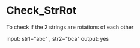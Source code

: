 # Check_StrRot

To check if the 2 strings are rotations of each other 

input: str1="abc"  ,  str2="bca"
output: yes

